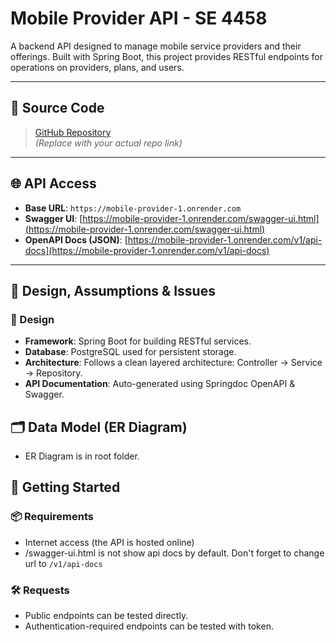 # Mobile Provider API - SE 4458

A backend API designed to manage mobile service providers and their offerings. Built with Spring Boot, this project provides RESTful endpoints for operations on providers, plans, and users.

---

## 🔗 Source Code

> [GitHub Repository](https://github.com/your-username/mobileprovider-api)  
*(Replace with your actual repo link)*

---
## 🌐 API Access

- **Base URL**: `https://mobile-provider-1.onrender.com`
- **Swagger UI**: [https://mobile-provider-1.onrender.com/swagger-ui.html](https://mobile-provider-1.onrender.com/swagger-ui.html)
- **OpenAPI Docs (JSON)**: [https://mobile-provider-1.onrender.com/v1/api-docs](https://mobile-provider-1.onrender.com/v1/api-docs)

---

## 🧠 Design, Assumptions & Issues

### 🧩 Design

- **Framework**: Spring Boot for building RESTful services.
- **Database**: PostgreSQL used for persistent storage.
- **Architecture**: Follows a clean layered architecture: Controller → Service → Repository.
- **API Documentation**: Auto-generated using Springdoc OpenAPI & Swagger.

## 🗂️ Data Model (ER Diagram)
- ER Diagram is in root folder.
  
## 🚀 Getting Started

### 📦 Requirements
- Internet access (the API is hosted online)
- /swagger-ui.html is not show api docs by default. Don't forget to change url to `/v1/api-docs` 

### 🛠 Requests
- Public endpoints can be tested directly.
- Authentication-required endpoints can be tested with token.
